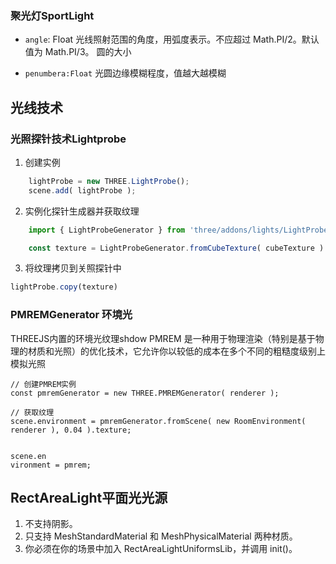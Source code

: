 
### 聚光灯SportLight

- `angle`: Float
光线照射范围的角度，用弧度表示。不应超过 Math.PI/2。默认值为 Math.PI/3。
圆的大小

- `penumbera:Float` 
光圆边缘模糊程度，值越大越模糊



## 光线技术

###  光照探针技术Lightprobe
1. 创建实例
```js
    lightProbe = new THREE.LightProbe();
	scene.add( lightProbe );
```

2. 实例化探针生成器并获取纹理
```js
	import { LightProbeGenerator } from 'three/addons/lights/LightProbeGenerator.js';

    const texture = LightProbeGenerator.fromCubeTexture( cubeTexture )
```

3. 将纹理拷贝到关照探针中
```js
lightProbe.copy(texture)
```

### PMREMGenerator 环境光
THREEJS内置的环境光纹理shdow
PMREM 是一种用于物理渲染（特别是基于物理的材质和光照）的优化技术，它允许你以较低的成本在多个不同的粗糙度级别上模拟光照
```JS
// 创建PMREM实例
const pmremGenerator = new THREE.PMREMGenerator( renderer );

// 获取纹理
scene.environment = pmremGenerator.fromScene( new RoomEnvironment( renderer ), 0.04 ).texture;


scene.en
vironment = pmrem;
```
## RectAreaLight平面光光源
1. 不支持阴影。
2. 只支持 MeshStandardMaterial 和 MeshPhysicalMaterial 两种材质。
3. 你必须在你的场景中加入 RectAreaLightUniformsLib，并调用 init()。
